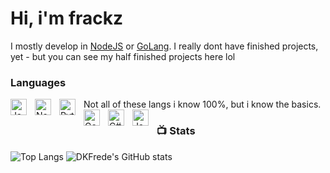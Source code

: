 # Hi, i'm frackz
I mostly develop in [NodeJS](https://nodejs.org/en/) or [GoLang](https://go.dev/).
I really dont have finished projects, yet - but you can see my half finished projects here lol

### Languages
Not all of these langs i know 100%, but i know the basics.
<img align="left" alt="JavaScript" width="26px" src="https://cdn.jsdelivr.net/gh/devicons/devicon/icons/javascript/javascript-original.svg" style="padding-right:10px;" />
<img align="left" alt="Node.js" width="26px" src="https://cdn.jsdelivr.net/gh/devicons/devicon/icons/nodejs/nodejs-original.svg" style="padding-right:10px;" />
<img align="left" alt="Python" width="26px" src="https://cdn.jsdelivr.net/gh/devicons/devicon/icons/python/python-original.svg" style="padding-right:10px;" />
<img align="left" alt="GoLang" width="26px" src="https://cdn.jsdelivr.net/gh/devicons/devicon/icons/go/go-original.svg" style="padding-right:10px;" />
<img align="left" alt="C#" width="26px" src="https://cdn.jsdelivr.net/gh/devicons/devicon/icons/csharp/csharp-original.svg" style="padding-right:10px;" />
<img align="left" alt="Java" width="26px" src="https://cdn.jsdelivr.net/gh/devicons/devicon/icons/java/java-original.svg" style="padding-right:10px;" />


### 📺 Stats

![Top Langs](https://github-readme-stats.vercel.app/api/top-langs/?username=dkfrede&theme=dark&show_icons=true)
![DKFrede's GitHub stats](https://github-readme-stats.vercel.app/api?username=dkfrede&theme=dark&show_icons=true)
